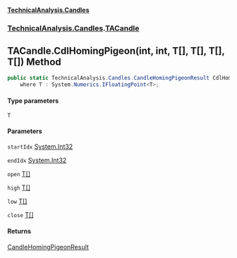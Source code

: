 #### [TechnicalAnalysis.Candles](TechnicalAnalysis.Candles.md 'TechnicalAnalysis.Candles')
### [TechnicalAnalysis.Candles](TechnicalAnalysis.Candles.md#TechnicalAnalysis.Candles 'TechnicalAnalysis.Candles').[TACandle](TACandle.md 'TechnicalAnalysis.Candles.TACandle')

## TACandle.CdlHomingPigeon<T>(int, int, T[], T[], T[], T[]) Method

```csharp
public static TechnicalAnalysis.Candles.CandleHomingPigeonResult CdlHomingPigeon<T>(int startIdx, int endIdx, T[] open, T[] high, T[] low, T[] close)
    where T : System.Numerics.IFloatingPoint<T>;
```
#### Type parameters

<a name='TechnicalAnalysis.Candles.TACandle.CdlHomingPigeon_T_(int,int,T[],T[],T[],T[]).T'></a>

`T`
#### Parameters

<a name='TechnicalAnalysis.Candles.TACandle.CdlHomingPigeon_T_(int,int,T[],T[],T[],T[]).startIdx'></a>

`startIdx` [System.Int32](https://docs.microsoft.com/en-us/dotnet/api/System.Int32 'System.Int32')

<a name='TechnicalAnalysis.Candles.TACandle.CdlHomingPigeon_T_(int,int,T[],T[],T[],T[]).endIdx'></a>

`endIdx` [System.Int32](https://docs.microsoft.com/en-us/dotnet/api/System.Int32 'System.Int32')

<a name='TechnicalAnalysis.Candles.TACandle.CdlHomingPigeon_T_(int,int,T[],T[],T[],T[]).open'></a>

`open` [T](TACandle.CdlHomingPigeon_T_(int,int,T[],T[],T[],T[]).md#TechnicalAnalysis.Candles.TACandle.CdlHomingPigeon_T_(int,int,T[],T[],T[],T[]).T 'TechnicalAnalysis.Candles.TACandle.CdlHomingPigeon<T>(int, int, T[], T[], T[], T[]).T')[[]](https://docs.microsoft.com/en-us/dotnet/api/System.Array 'System.Array')

<a name='TechnicalAnalysis.Candles.TACandle.CdlHomingPigeon_T_(int,int,T[],T[],T[],T[]).high'></a>

`high` [T](TACandle.CdlHomingPigeon_T_(int,int,T[],T[],T[],T[]).md#TechnicalAnalysis.Candles.TACandle.CdlHomingPigeon_T_(int,int,T[],T[],T[],T[]).T 'TechnicalAnalysis.Candles.TACandle.CdlHomingPigeon<T>(int, int, T[], T[], T[], T[]).T')[[]](https://docs.microsoft.com/en-us/dotnet/api/System.Array 'System.Array')

<a name='TechnicalAnalysis.Candles.TACandle.CdlHomingPigeon_T_(int,int,T[],T[],T[],T[]).low'></a>

`low` [T](TACandle.CdlHomingPigeon_T_(int,int,T[],T[],T[],T[]).md#TechnicalAnalysis.Candles.TACandle.CdlHomingPigeon_T_(int,int,T[],T[],T[],T[]).T 'TechnicalAnalysis.Candles.TACandle.CdlHomingPigeon<T>(int, int, T[], T[], T[], T[]).T')[[]](https://docs.microsoft.com/en-us/dotnet/api/System.Array 'System.Array')

<a name='TechnicalAnalysis.Candles.TACandle.CdlHomingPigeon_T_(int,int,T[],T[],T[],T[]).close'></a>

`close` [T](TACandle.CdlHomingPigeon_T_(int,int,T[],T[],T[],T[]).md#TechnicalAnalysis.Candles.TACandle.CdlHomingPigeon_T_(int,int,T[],T[],T[],T[]).T 'TechnicalAnalysis.Candles.TACandle.CdlHomingPigeon<T>(int, int, T[], T[], T[], T[]).T')[[]](https://docs.microsoft.com/en-us/dotnet/api/System.Array 'System.Array')

#### Returns
[CandleHomingPigeonResult](CandleHomingPigeonResult.md 'TechnicalAnalysis.Candles.CandleHomingPigeonResult')